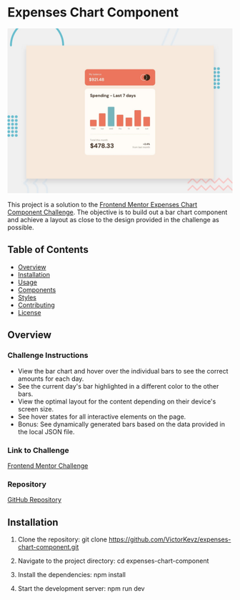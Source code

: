 # Expenses Chart Component
![alt text](public/design/desktop-preview.jpg)

This project is a solution to the [Frontend Mentor Expenses Chart Component Challenge](https://www.frontendmentor.io/challenges/expenses-chart-component-e7yJBUdjwt/hub). The objective is to build out a bar chart component and achieve a layout as close to the design provided in the challenge as possible.

## Table of Contents

- [Overview](#overview)
- [Installation](#installation)
- [Usage](#usage)
- [Components](#components)
- [Styles](#styles)
- [Contributing](#contributing)
- [License](#license)

## Overview

### Challenge Instructions

- View the bar chart and hover over the individual bars to see the correct amounts for each day.
- See the current day's bar highlighted in a different color to the other bars.
- View the optimal layout for the content depending on their device's screen size.
- See hover states for all interactive elements on the page.
- Bonus: See dynamically generated bars based on the data provided in the local JSON file.

### Link to Challenge

[Frontend Mentor Challenge](https://www.frontendmentor.io/challenges/expenses-chart-component-e7yJBUdjwt/hub)

### Repository

[GitHub Repository](https://github.com/VictorKevz/expenses-chart-component.git)

## Installation

1. Clone the repository:
   git clone https://github.com/VictorKevz/expenses-chart-component.git

2. Navigate to the project directory:
cd expenses-chart-component

3. Install the dependencies:
npm install

4. Start the development server:
npm run dev
